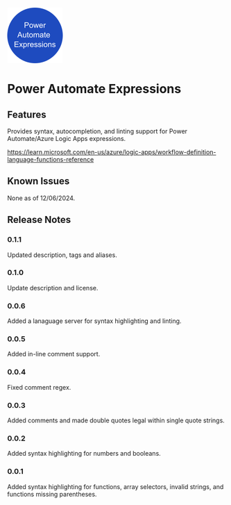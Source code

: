 ![A dark blue logo with words "Power Automate Expressions"](https://raw.githubusercontent.com/gncnpk/power-automate-expressions/f441078855ee08258438b4c0d4d58e290c58a21f/images/logo.png)

# Power Automate Expressions

## Features

Provides syntax, autocompletion, and linting support for Power Automate/Azure Logic Apps expressions.

https://learn.microsoft.com/en-us/azure/logic-apps/workflow-definition-language-functions-reference

## Known Issues

None as of 12/06/2024.

## Release Notes

### 0.1.1

Updated description, tags and aliases.

### 0.1.0

Update description and license.

### 0.0.6

Added a lanaguage server for syntax highlighting and linting.

### 0.0.5 

Added in-line comment support.

### 0.0.4

Fixed comment regex.

### 0.0.3

Added comments and made double quotes legal within single quote strings.

### 0.0.2

Added syntax highlighting for numbers and booleans.

### 0.0.1

Added syntax highlighting for functions, array selectors, invalid strings, and functions missing parentheses.
